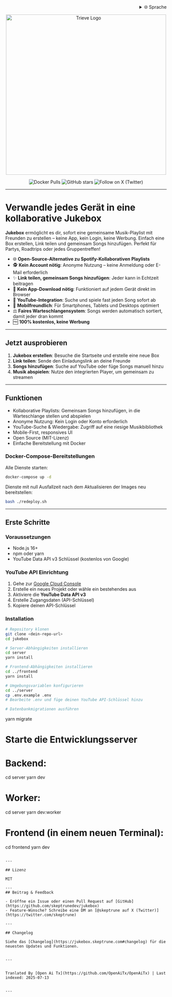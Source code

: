 <div align="right">
  <details>
    <summary >🌐 Sprache</summary>
    <div>
      <div align="right">
        <p><a href="https://openaitx.github.io/view.html?user=skeptrunedev&project=jukebox&lang=en">English</a></p>
        <p><a href="https://openaitx.github.io/view.html?user=skeptrunedev&project=jukebox&lang=zh-CN">简体中文</a></p>
        <p><a href="https://openaitx.github.io/view.html?user=skeptrunedev&project=jukebox&lang=zh-TW">繁體中文</a></p>
        <p><a href="https://openaitx.github.io/view.html?user=skeptrunedev&project=jukebox&lang=ja">日本語</a></p>
        <p><a href="https://openaitx.github.io/view.html?user=skeptrunedev&project=jukebox&lang=ko">한국어</a></p>
        <p><a href="https://openaitx.github.io/view.html?user=skeptrunedev&project=jukebox&lang=hi">हिन्दी</a></p>
        <p><a href="https://openaitx.github.io/view.html?user=skeptrunedev&project=jukebox&lang=th">ไทย</a></p>
        <p><a href="https://openaitx.github.io/view.html?user=skeptrunedev&project=jukebox&lang=fr">Français</a></p>
        <p><a href="https://openaitx.github.io/view.html?user=skeptrunedev&project=jukebox&lang=de">Deutsch</a></p>
        <p><a href="https://openaitx.github.io/view.html?user=skeptrunedev&project=jukebox&lang=es">Español</a></p>
        <p><a href="https://openaitx.github.io/view.html?user=skeptrunedev&project=jukebox&lang=it">Itapano</a></p>
        <p><a href="https://openaitx.github.io/view.html?user=skeptrunedev&project=jukebox&lang=ru">Русский</a></p>
        <p><a href="https://openaitx.github.io/view.html?user=skeptrunedev&project=jukebox&lang=pt">Português</a></p>
        <p><a href="https://openaitx.github.io/view.html?user=skeptrunedev&project=jukebox&lang=nl">Nederlands</a></p>
        <p><a href="https://openaitx.github.io/view.html?user=skeptrunedev&project=jukebox&lang=pl">Polski</a></p>
        <p><a href="https://openaitx.github.io/view.html?user=skeptrunedev&project=jukebox&lang=ar">العربية</a></p>
        <p><a href="https://openaitx.github.io/view.html?user=skeptrunedev&project=jukebox&lang=fa">فارسی</a></p>
        <p><a href="https://openaitx.github.io/view.html?user=skeptrunedev&project=jukebox&lang=tr">Türkçe</a></p>
        <p><a href="https://openaitx.github.io/view.html?user=skeptrunedev&project=jukebox&lang=vi">Tiếng Việt</a></p>
        <p><a href="https://openaitx.github.io/view.html?user=skeptrunedev&project=jukebox&lang=id">Bahasa Indonesia</a></p>
      </div>
    </div>
  </details>
</div>

<p align="center">
  <a href="https://www.jukeboxhq.com">
    <img height="500" src="https://raw.githubusercontent.com/skeptrunedev/jukebox/main/frontend/public/opengraph-image.jpg" alt="Trieve Logo">
  </a>
</p>

<p align="center">
  <a href="https://hub.docker.com/r/skeptrune/jukebox-server" style="text-decoration: none;">
    <img src="https://img.shields.io/docker/pulls/skeptrune/jukebox-server?style=flat-square" alt="Docker Pulls" />
  </a>
  <a href="https://github.com/skeptrunedev/jukebox/stargazers" style="text-decoration: none;">
    <img src="https://img.shields.io/github/stars/skeptrunedev/jukebox?style=flat-square" alt="GitHub stars" />
  </a>
  <a href="https://x.com/skeptrune" style="text-decoration: none;">
    <img src="https://img.shields.io/badge/follow%20on-x.com-1da1f2?logo=x&style=flat-square" alt="Follow on X (Twitter)" />
  </a>
</p>

---
# Verwandle jedes Gerät in eine kollaborative Jukebox

**Jukebox** ermöglicht es dir, sofort eine gemeinsame Musik-Playlist mit Freunden zu erstellen – keine App, kein Login, keine Werbung. Einfach eine Box erstellen, Link teilen und gemeinsam Songs hinzufügen. Perfekt für Partys, Roadtrips oder jedes Gruppentreffen!

- 🌐 **Open-Source-Alternative zu Spotify-Kollaborativen Playlists**
- 🕵️ **Kein Account nötig**: Anonyme Nutzung – keine Anmeldung oder E-Mail erforderlich
- ✨ **Link teilen, gemeinsam Songs hinzufügen**: Jeder kann in Echtzeit beitragen
- 🚀 **Kein App-Download nötig**: Funktioniert auf jedem Gerät direkt im Browser
- 🎵 **YouTube-Integration**: Suche und spiele fast jeden Song sofort ab
- 📱 **Mobilfreundlich**: Für Smartphones, Tablets und Desktops optimiert
- ⚖️ **Faires Warteschlangensystem**: Songs werden automatisch sortiert, damit jeder dran kommt
- 🆓 **100% kostenlos, keine Werbung**

---

## Jetzt ausprobieren

1. **Jukebox erstellen**: Besuche die Startseite und erstelle eine neue Box
2. **Link teilen**: Sende den Einladungslink an deine Freunde
3. **Songs hinzufügen**: Suche auf YouTube oder füge Songs manuell hinzu
4. **Musik abspielen**: Nutze den integrierten Player, um gemeinsam zu streamen

---
## Funktionen

- Kollaborative Playlists: Gemeinsam Songs hinzufügen, in die Warteschlange stellen und abspielen
- Anonyme Nutzung: Kein Login oder Konto erforderlich
- YouTube-Suche & Wiedergabe: Zugriff auf eine riesige Musikbibliothek
- Mobile-First, responsives UI
- Open Source (MIT-Lizenz)
- Einfache Bereitstellung mit Docker

### Docker-Compose-Bereitstellungen

Alle Dienste starten:

```bash
docker-compose up -d
```

Dienste mit null Ausfallzeit nach dem Aktualisieren der Images neu bereitstellen:

```bash
bash ./redeploy.sh
```
---

## Erste Schritte

### Voraussetzungen

- Node.js 16+
- npm oder yarn
- YouTube Data API v3 Schlüssel (kostenlos von Google)

### YouTube API Einrichtung

1. Gehe zur [Google Cloud Console](https://console.cloud.google.com/)
2. Erstelle ein neues Projekt oder wähle ein bestehendes aus
3. Aktiviere die **YouTube Data API v3**
4. Erstelle Zugangsdaten (API-Schlüssel)
5. Kopiere deinen API-Schlüssel

### Installation
```bash
# Repository klonen
git clone <dein-repo-url>
cd jukebox

# Server-Abhängigkeiten installieren
cd server
yarn install

# Frontend-Abhängigkeiten installieren
cd ../frontend
yarn install

# Umgebungsvariablen konfigurieren
cd ../server
cp .env.example .env
# Bearbeite .env und füge deinen YouTube API-Schlüssel hinzu

# Datenbankmigrationen ausführen
```
yarn migrate

# Starte die Entwicklungsserver
# Backend:
cd server
yarn dev
# Worker:
cd server
yarn dev:worker
# Frontend (in einem neuen Terminal):
cd frontend
yarn dev
```

---

## Lizenz

MIT

---
## Beitrag & Feedback

- Eröffne ein Issue oder einen Pull Request auf [GitHub](https://github.com/skeptrunedev/jukebox)
- Feature-Wünsche? Schreibe eine DM an [@skeptrune auf X (Twitter)](https://twitter.com/skeptrune)

---

## Changelog

Siehe das [Changelog](https://jukebox.skeptrune.com#changelog) für die neuesten Updates und Funktionen.

---

Tranlated By [Open Ai Tx](https://github.com/OpenAiTx/OpenAiTx) | Last indexed: 2025-07-13

---